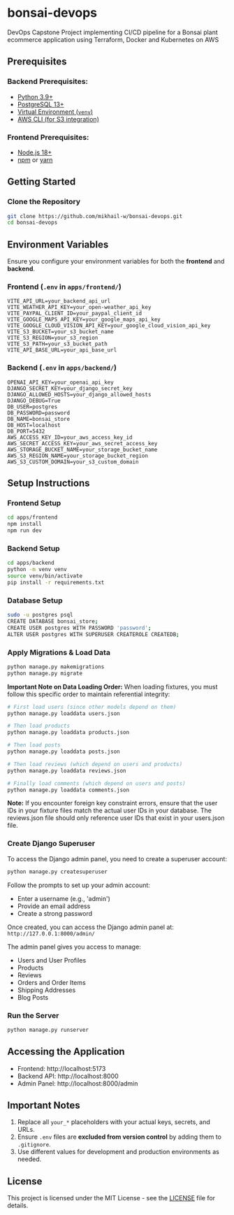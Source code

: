 # bonsai-devops
DevOps Capstone Project implementing CI/CD pipeline for a Bonsai plant ecommerce application using Terraform, Docker and Kubernetes on AWS

## Prerequisites

### Backend Prerequisites:
- [Python 3.9+](https://www.python.org/downloads/)
- [PostgreSQL 13+](https://www.postgresql.org/download/)
- [Virtual Environment (`venv`)](https://docs.python.org/3/library/venv.html)
- [AWS CLI (for S3 integration)](https://aws.amazon.com/cli/)

### Frontend Prerequisites:
- [Node.js 18+](https://nodejs.org/)
- [npm](https://www.npmjs.com/) or [yarn](https://yarnpkg.com/)

## Getting Started

### Clone the Repository
```bash
git clone https://github.com/mikhail-w/bonsai-devops.git
cd bonsai-devops
```

## Environment Variables

Ensure you configure your environment variables for both the **frontend** and **backend**.

### Frontend (`.env` in `apps/frontend/`)
```env
VITE_API_URL=your_backend_api_url
VITE_WEATHER_API_KEY=your_open-weather_api_key
VITE_PAYPAL_CLIENT_ID=your_paypal_client_id
VITE_GOOGLE_MAPS_API_KEY=your_google_maps_api_key
VITE_GOOGLE_CLOUD_VISION_API_KEY=your_google_cloud_vision_api_key
VITE_S3_BUCKET=your_s3_bucket_name
VITE_S3_REGION=your_s3_region
VITE_S3_PATH=your_s3_bucket_path
VITE_API_BASE_URL=your_api_base_url
```

### Backend (`.env` in `apps/backend/`)
```env
OPENAI_API_KEY=your_openai_api_key
DJANGO_SECRET_KEY=your_django_secret_key
DJANGO_ALLOWED_HOSTS=your_django_allowed_hosts
DJANGO_DEBUG=True
DB_USER=postgres
DB_PASSWORD=password
DB_NAME=bonsai_store
DB_HOST=localhost
DB_PORT=5432
AWS_ACCESS_KEY_ID=your_aws_access_key_id
AWS_SECRET_ACCESS_KEY=your_aws_secret_access_key
AWS_STORAGE_BUCKET_NAME=your_storage_bucket_name
AWS_S3_REGION_NAME=your_storage_bucket_region
AWS_S3_CUSTOM_DOMAIN=your_s3_custom_domain
```

## Setup Instructions

### Frontend Setup
```bash
cd apps/frontend
npm install
npm run dev
```

### Backend Setup
```bash
cd apps/backend
python -m venv venv
source venv/bin/activate  
pip install -r requirements.txt
```

### Database Setup
```bash
sudo -u postgres psql
CREATE DATABASE bonsai_store;
CREATE USER postgres WITH PASSWORD 'password';
ALTER USER postgres WITH SUPERUSER CREATEROLE CREATEDB;
```

### Apply Migrations & Load Data
```bash
python manage.py makemigrations
python manage.py migrate
```

**Important Note on Data Loading Order:**
When loading fixtures, you must follow this specific order to maintain referential integrity:

```bash
# First load users (since other models depend on them)
python manage.py loaddata users.json

# Then load products
python manage.py loaddata products.json

# Then load posts
python manage.py loaddata posts.json

# Then load reviews (which depend on users and products)
python manage.py loaddata reviews.json

# Finally load comments (which depend on users and posts)
python manage.py loaddata comments.json
```

**Note:** If you encounter foreign key constraint errors, ensure that the user IDs in your fixture files match the actual user IDs in your database. The reviews.json file should only reference user IDs that exist in your users.json file.

### Create Django Superuser
To access the Django admin panel, you need to create a superuser account:

```bash
python manage.py createsuperuser
```

Follow the prompts to set up your admin account:
- Enter a username (e.g., 'admin')
- Provide an email address
- Create a strong password

Once created, you can access the Django admin panel at:
`http://127.0.0.1:8000/admin/`

The admin panel gives you access to manage:
- Users and User Profiles
- Products
- Reviews
- Orders and Order Items
- Shipping Addresses
- Blog Posts

### Run the Server
```bash
python manage.py runserver
```

## Accessing the Application
- Frontend: http://localhost:5173
- Backend API: http://localhost:8000
- Admin Panel: http://localhost:8000/admin


## Important Notes
1. Replace all `your_*` placeholders with your actual keys, secrets, and URLs.
2. Ensure `.env` files are **excluded from version control** by adding them to `.gitignore`.
3. Use different values for development and production environments as needed.


## License
This project is licensed under the MIT License - see the [LICENSE](LICENSE) file for details.
